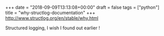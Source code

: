 +++
date = "2018-09-09T13:13:08+00:00"
draft = false
tags = ["python"]
title = "why-structlog-documentation"
+++
http://www.structlog.org/en/stable/why.html

Structured logging, I wish I found out earlier !
